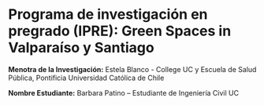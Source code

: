# Programa de investigación en pregrado (IPRE): Green Spaces in Valparaíso y Santiago

**Menotra de la Investigación:** Estela Blanco  - College UC y Escuela de Salud Pública, Pontificia Universidad Católica de Chile

**Nombre Estudiante:** Barbara Patino – Estudiante de Ingeniería Civil UC

